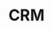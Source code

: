 ---  
schema: CRM,CRM  
title: CRM  
organization: Sample Department  
notes: Used in 3 lineage(s)  
resources:  
  - name: CRM 
    url: abfs://system/CRM 
    format : parquet  
license: None  
category:
  - Education  
maintainer: User  
maintainer_email: UserMail  
---